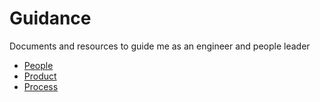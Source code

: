 # Guidance

Documents and resources to guide me as an engineer and people leader

- [People](people/people.md)
- [Product](product/product.md)
- [Process](process/process.md)